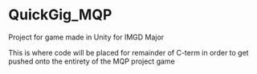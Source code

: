 # QuickGig_MQP
Project for game made in Unity for IMGD Major

This is where code will be placed for remainder of C-term in order to
get pushed onto the entirety of the MQP project game
